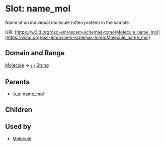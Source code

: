 
# Slot: name_mol

Name of an individual molecule (often protein) in the sample

URI: [https://w3id.org/osc-em/oscem-schemas-tomo/Molecule_name_mol](https://w3id.org/osc-em/oscem-schemas-tomo/Molecule_name_mol)


## Domain and Range

[Molecule](Molecule.md) &#8594;  <sub>1..1</sub> [String](types/String.md)

## Parents

 *  is_a: [name_mol](name_mol.md)

## Children


## Used by

 * [Molecule](Molecule.md)
